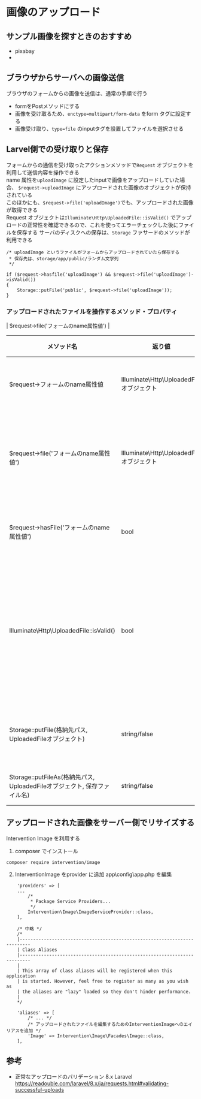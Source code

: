 # 画像のアップロード

## サンプル画像を探すときのおすすめ
- pixabay
- 

## ブラウザからサーバへの画像送信
ブラウザのフォームからの画像を送信は、通常の手順で行う  
- formをPostメソッドにする
- 画像を受け取るため、`enctype=multipart/form-data` をform タグに設定する
- 画像受け取り、`type=file` のinputタグを設置してファイルを選択させる 

## Larvel側での受け取りと保存
フォームからの通信を受け取ったアクションメソッドで`Request` オブジェクトを利用して送信内容を操作できる  
name 属性を`uploadImage` に設定したinputで画像をアップロードしていた場合、
`$request->uploadImage` にアップロードされた画像のオブジェクトが保持されている  
このほかにも、`$request->file('uploadImage')`でも、アップロードされた画像が取得できる  
Request オブジェクトは`Illuminate\Http\UploadedFile::isValid()` でアップロードの正常性を確認できるので、これを使ってエラーチェックした後にファイルを保存する
サーバのディスクへの保存は、`Storage` ファサードのメソッドが利用できる  
```
/* uploadImage というファイルがフォームからアップロードされていたら保存する
 * 保存先は、storage/app/public/ランダム文字列
 */

if ($request->hasfile('uploadImage') && $request->file('uploadImage')->isValid())
{
    Storage::putFile('public', $request->file('uploadImage'));
}
```

### アップロードされたファイルを操作するメソッド・プロパティ
| $request->file('フォームのname属性値') | 

| メソッド名 | 返り値 | name属性値がuploadImageの場合の記述例 | 備考 |
| --- | --- | --- | --- |
| $request->フォームのname属性値 | Illuminate\Http\UploadedFile オブジェクト | $request->uploadFile | file形式ではない場合も取得できてしまう(uploadedFileオブジェクトとは限らない) |
| $request->file('フォームのname属性値') | Illuminate\Http\UploadedFile オブジェクト | $request->file('uploadImage') | 指定されたname属性値がない場合、またはtype="file" で送信されていない場合(type="text"だった場合など)はnullになる |
| $request->hasFile('フォームのname属性値') | bool | $request->hasFile('uploadImage') | フォームから、指定のname属性でファイルが送信されている場合はtrue |
| Illuminate\Http\UploadedFile::isValid() | bool | $request->file('uploadfile')->isValid() | ファイルがアップロードされ、HTTPエラーが発生していなければtrue<br>uploadedFileオブジェクトのメソッドなので、$request->file() などで取得した際にnullになっていないかには注意が必要 |
| Storage::putFile(格納先パス, UploadedFileオブジェクト) | string/false | Storage::putFile('path/to/dir', $request->file('uploadImage')) | ファイルを任意の場所に保存する<br>ファイル名は一意な文字列が自動設定される |
| Storage::putFileAs(格納先パス, UploadedFileオブジェクト, 保存ファイル名) | string/false | Storage::putFile('path/to/dir', $request->file('uploadImage', ファイル名)) | ファイルを任意の場所とファイル名で保存する |


## アップロードされた画像をサーバー側でリサイズする
Intervention Image を利用する
1. composer でインストール
```
composer require intervention/image
```

2. InterventionImage をprovider に追加
app\config\app.php を編集
```
    'providers' => [
    ...
        /*
         * Package Service Providers...
         */
        Intervention\Image\ImageServiceProvider::class,
    ],

    /* 中略 */
    /*
    |--------------------------------------------------------------------------
    | Class Aliases
    |--------------------------------------------------------------------------
    |
    | This array of class aliases will be registered when this application
    | is started. However, feel free to register as many as you wish as
    | the aliases are "lazy" loaded so they don't hinder performance.
    |
    */

    'aliases' => [
        /* ... */
        /* アップロードされたファイルを編集するためのInterventionImageへのエイリアスを追加 */
        'Image' => Intervention\Image\Facades\Image::class,
    ],
```


## 参考
- 正常なアップロードのバリデーション 8.x Laravel  
  https://readouble.com/laravel/8.x/ja/requests.html#validating-successful-uploads

